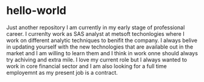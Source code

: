 # hello-world
Just another repository
I am currently in my early stage of professional career. I currenlty work as SAS analyst at metsoft techonlogies where I work on different analytic techniques to benifit the company. I always belive in updating yourself with the new technologies that are available out in the market and I am willing to learn them and I think in work onne should always try achiving and extra mile. 
I love my current role but I always wanted to work in core financial sector and I am also looking for a full time employemnt as my present job is a contract. 

